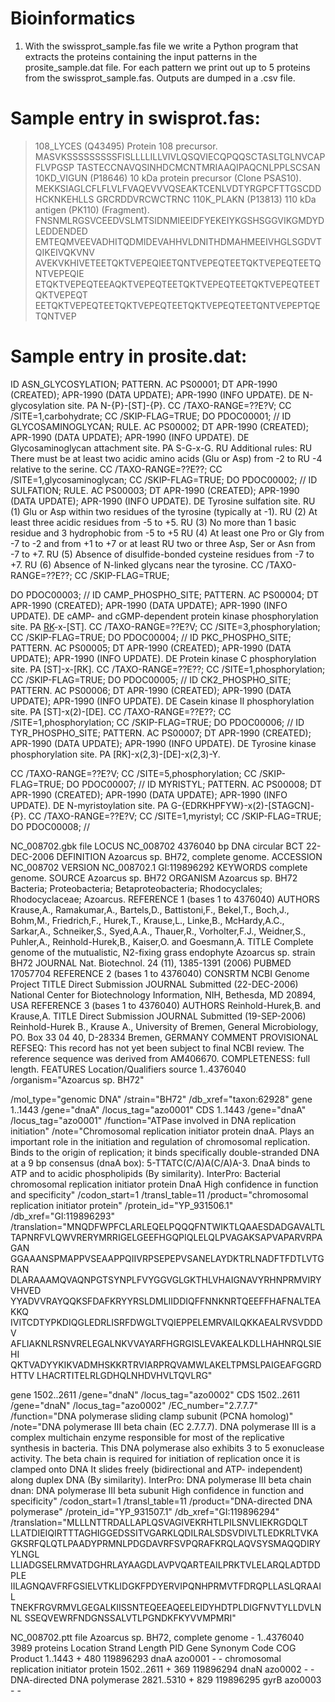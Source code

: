 # Bioinformatics

1. With the swissprot_sample.fas file
we write a Python program that extracts the proteins containing the input patterns in
the prosite_sample.dat file. For each pattern we
print out up to 5 proteins from the swissprot_sample.fas. Outputs are dumped in a .csv file.

# Sample entry in swisprot.fas:

>108_LYCES (Q43495) Protein 108 precursor.
MASVKSSSSSSSSSFISLLLLILLVIVLQSQVIECQPQQSCTASLTGLNVCAPFLVPGSP
TASTECCNAVQSINHDCMCNTMRIAAQIPAQCNLPPLSCSAN
>10KD_VIGUN (P18646) 10 kDa protein precursor (Clone PSAS10).
MEKKSIAGLCFLFLVLFVAQEVVVQSEAKTCENLVDTYRGPCFTTGSCDDHCKNKEHLLS
GRCRDDVRCWCTRNC
>110K_PLAKN (P13813) 110 kDa antigen (PK110) (Fragment).
FNSNMLRGSVCEEDVSLMTSIDNMIEEIDFYEKEIYKGSHSGGVIKGMDYDLEDDENDED
EMTEQMVEEVADHITQDMIDEVAHHVLDNITHDMAHMEEIVHGLSGDVTQIKEIVQKVNV
AVEKVKHIVETEETQKTVEPEQIEETQNTVEPEQTEETQKTVEPEQTEETQNTVEPEQIE
ETQKTVEPEQTEEAQKTVEPEQTEETQKTVEPEQTEETQKTVEPEQTEETQKTVEPEQT
EETQKTVEPEQTEETQKTVEPEQTEETQKTVEPEQTEETQNTVEPEPTQETQNTVEP

# Sample entry in prosite.dat:

ID ASN_GLYCOSYLATION; PATTERN.
AC PS00001;
DT APR-1990 (CREATED); APR-1990 (DATA UPDATE); APR-1990 (INFO
UPDATE).
DE N-glycosylation site.
PA N-{P}-[ST]-{P}.
CC /TAXO-RANGE=??E?V;
CC /SITE=1,carbohydrate;
CC /SKIP-FLAG=TRUE;
DO PDOC00001;
//
ID GLYCOSAMINOGLYCAN; RULE.
AC PS00002;
DT APR-1990 (CREATED); APR-1990 (DATA UPDATE); APR-1990 (INFO
UPDATE).
DE Glycosaminoglycan attachment site.
PA S-G-x-G.
RU Additional rules:
RU There must be at least two acidic amino acids (Glu or Asp) from -2 to
RU -4 relative to the serine.
CC /TAXO-RANGE=??E??;
CC /SITE=1,glycosaminoglycan;
CC /SKIP-FLAG=TRUE;
DO PDOC00002;
//
ID SULFATION; RULE.
AC PS00003;
DT APR-1990 (CREATED); APR-1990 (DATA UPDATE); APR-1990 (INFO
UPDATE).
DE Tyrosine sulfation site.
RU (1) Glu or Asp within two residues of the tyrosine (typically at -1).
RU (2) At least three acidic residues from -5 to +5.
RU (3) No more than 1 basic residue and 3 hydrophobic from -5 to +5
RU (4) At least one Pro or Gly from -7 to -2 and from +1 to +7 or at least
RU two or three Asp, Ser or Asn from -7 to +7.
RU (5) Absence of disulfide-bonded cysteine residues from -7 to +7.
RU (6) Absence of N-linked glycans near the tyrosine.
CC /TAXO-RANGE=??E??;
CC /SKIP-FLAG=TRUE;

DO PDOC00003;
//
ID CAMP_PHOSPHO_SITE; PATTERN.
AC PS00004;
DT APR-1990 (CREATED); APR-1990 (DATA UPDATE); APR-1990 (INFO
UPDATE).
DE cAMP- and cGMP-dependent protein kinase phosphorylation site.
PA [RK](2)-x-[ST].
CC /TAXO-RANGE=??E?V;
CC /SITE=3,phosphorylation;
CC /SKIP-FLAG=TRUE;
DO PDOC00004;
//
ID PKC_PHOSPHO_SITE; PATTERN.
AC PS00005;
DT APR-1990 (CREATED); APR-1990 (DATA UPDATE); APR-1990 (INFO
UPDATE).
DE Protein kinase C phosphorylation site.
PA [ST]-x-[RK].
CC /TAXO-RANGE=??E??;
CC /SITE=1,phosphorylation;
CC /SKIP-FLAG=TRUE;
DO PDOC00005;
//
ID CK2_PHOSPHO_SITE; PATTERN.
AC PS00006;
DT APR-1990 (CREATED); APR-1990 (DATA UPDATE); APR-1990 (INFO
UPDATE).
DE Casein kinase II phosphorylation site.
PA [ST]-x(2)-[DE].
CC /TAXO-RANGE=??E??;
CC /SITE=1,phosphorylation;
CC /SKIP-FLAG=TRUE;
DO PDOC00006;
//
ID TYR_PHOSPHO_SITE; PATTERN.
AC PS00007;
DT APR-1990 (CREATED); APR-1990 (DATA UPDATE); APR-1990 (INFO
UPDATE).
DE Tyrosine kinase phosphorylation site.
PA [RK]-x(2,3)-[DE]-x(2,3)-Y.

CC /TAXO-RANGE=??E?V;
CC /SITE=5,phosphorylation;
CC /SKIP-FLAG=TRUE;
DO PDOC00007;
//
ID MYRISTYL; PATTERN.
AC PS00008;
DT APR-1990 (CREATED); APR-1990 (DATA UPDATE); APR-1990 (INFO
UPDATE).
DE N-myristoylation site.
PA G-{EDRKHPFYW}-x(2)-[STAGCN]-{P}.
CC /TAXO-RANGE=??E?V;
CC /SITE=1,myristyl;
CC /SKIP-FLAG=TRUE;
DO PDOC00008;
//

NC_008702.gbk file
LOCUS NC_008702 4376040 bp DNA circular BCT
22-DEC-2006
DEFINITION Azoarcus sp. BH72, complete genome.
ACCESSION NC_008702
VERSION NC_008702.1 GI:119896292
KEYWORDS complete genome.
SOURCE Azoarcus sp. BH72
ORGANISM Azoarcus sp. BH72
Bacteria; Proteobacteria; Betaproteobacteria; Rhodocyclales;
Rhodocyclaceae; Azoarcus.
REFERENCE 1 (bases 1 to 4376040)
AUTHORS Krause,A., Ramakumar,A., Bartels,D., Battistoni,F., Bekel,T., Boch,J., Bohm,M., Friedrich,F., Hurek,T., Krause,L., Linke,B., McHardy,A.C., Sarkar,A., Schneiker,S., Syed,A.A., Thauer,R., Vorholter,F.J., Weidner,S., Puhler,A., Reinhold-Hurek,B., Kaiser,O. and Goesmann,A. TITLE Complete genome of the mutualistic, N2-fixing grass endophyte
Azoarcus sp. strain BH72
JOURNAL Nat. Biotechnol. 24 (11), 1385-1391 (2006)
PUBMED 17057704
REFERENCE 2 (bases 1 to 4376040)
CONSRTM NCBI Genome Project
TITLE Direct Submission
JOURNAL Submitted (22-DEC-2006) National Center for Biotechnology
Information, NIH, Bethesda, MD 20894, USA
REFERENCE 3 (bases 1 to 4376040)
AUTHORS Reinhold-Hurek,B. and Krause,A. TITLE Direct Submission
JOURNAL Submitted (19-SEP-2006) Reinhold-Hurek B., Krause A., University
of
Bremen, General Microbiology, PO. Box 33 04 40, D-28334 Bremen, GERMANY
COMMENT PROVISIONAL REFSEQ: This record has not yet been subject to
final NCBI review. The reference sequence was derived from AM406670. COMPLETENESS: full length.
FEATURES Location/Qualifiers
source 1..4376040
/organism="Azoarcus sp. BH72"

/mol_type="genomic DNA"
/strain="BH72"
/db_xref="taxon:62928"
gene 1..1443
/gene="dnaA"
/locus_tag="azo0001"
CDS 1..1443
/gene="dnaA"
/locus_tag="azo0001"
/function="ATPase involved in DNA replication initiation"
/note="Chromosomal replication initiator protein dnaA. Plays an important role in the initiation and regulation
of chromosomal replication. Binds to the origin of
replication; it binds specifically double-stranded DNA at
a 9 bp consensus (dnaA box): 5-TTATC(C/A)A(C/A)A-3. DnaA
binds to ATP and to acidic phospholipids (By similarity). InterPro: Bacterial chromosomal replication initiator
protein DnaA
High confidence in function and specificity"
/codon_start=1
/transl_table=11
/product="chromosomal replication initiator protein"
/protein_id="YP_931506.1"
/db_xref="GI:119896293"
/translation="MNQDFWPFCLARLEQELPQQQFNTWIKTLQAAESDADGAVALTL
TAPNRFVLQWVRERYMRRIGELGEEFHGQPIQLELQLPVAGAKSAPVAPARVRPAGAN
GGAAANSPMAPPVSEAAPPQIIVRPSEPEPVSANELAYDKTRLNADFTFDTLVTGRAN
DLARAAAMQVAQNPGTSYNPLFVYGGVGLGKTHLVHAIGNAVYRHNPRMVIRYVHVED
YYADVVRAYQQKSFDAFKRYYRSLDMLIIDDIQFFNNKNRTQEEFFHAFNALTEAKKQ
IVITCDTYPKDIQGLEDRLISRFDWGLTVQIEPPELEMRVAILQKKAEALRVSVDDDV
AFLIAKNLRSNVRELEGALNKVVAYARFHGRGISLEVAKEALKDLLHAHNRQLSIEHI QKTVADYYKIKVADMHSKKRTRVIARPRQVAMWLAKELTPMSLPAIGEAFGGRDHTTV
LHACRTITELRLGDHQLNHDVHVLTQVLRG"

gene 1502..2611
/gene="dnaN"
/locus_tag="azo0002"
CDS 1502..2611
/gene="dnaN"
/locus_tag="azo0002"
/EC_number="2.7.7.7"
/function="DNA polymerase sliding clamp subunit (PCNA
homolog)"
/note="DNA polymerase III beta chain (EC 2.7.7.7). DNA
polymerase III is a complex multichain enzyme responsible
for most of the replicative synthesis in bacteria. This
DNA polymerase also exhibits 3 to 5 exonuclease activity. The beta chain is required for initiation of replication
once it is clamped onto DNA It slides freely
(bidirectional and ATP- independent) along duplex DNA (By
similarity). InterPro: DNA polymerase III beta chain dnan:
DNA polymerase III beta subunit
High confidence in function and specificity"
/codon_start=1
/transl_table=11
/product="DNA-directed DNA polymerase"
/protein_id="YP_931507.1"
/db_xref="GI:119896294"
/translation="MLLLNTTRDALLAPLQSVAGIVEKRHTLPILSNVLIEKRGDQLT
LLATDIEIQIRTTTAGHIGGEDSSITVGARKLQDILRALSDSVDIVLTLEDKRLTVKA
GKSRFQLQTLPAADYPRMNLPDGDAVRFSVPQRAFKRQLAQVSYSMAQQDIRYYLNGL
LLIADGSELRMVATDGHRLAYAAGDLAVPVQARTEAILPRKTVLELARQLADTDDPLE
IILAGNQAVFRFGSIELVTKLIDGKFPDYERVIPQNHPRMVTFDRQPLLASLQRAAIL
TNEKFRGVRMVLGEGALKIISSNTEQEEAQEELEIDYHDTPLDIGFNVTYLLDVLNNL
SSEQVEWRFNDGNSSALVTLPGNDKFKYVVMPMRI"

NC_008702.ptt file
Azoarcus sp. BH72, complete genome - 1..4376040
3989 proteins
Location Strand Length PID Gene Synonym Code COG Product
1..1443 + 480 119896293 dnaA azo0001 - - chromosomal replication initiator protein
1502..2611 + 369 119896294 dnaN azo0002 - - DNA-directed DNA polymerase
2821..5310 + 829 119896295 gyrB azo0003 - -
